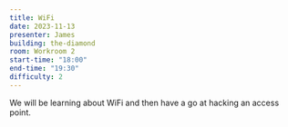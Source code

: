 ```yaml
---
title: WiFi
date: 2023-11-13
presenter: James
building: the-diamond
room: Workroom 2
start-time: "18:00"
end-time: "19:30"
difficulty: 2
---
```


We will be learning about WiFi and then have a go at hacking an access point.
